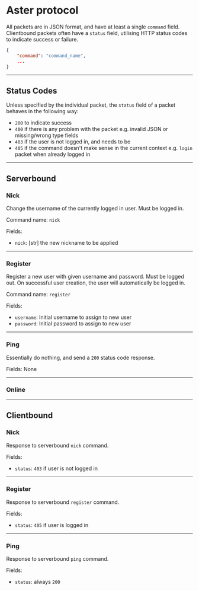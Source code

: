 # Aster protocol
All packets are in JSON format, and have at least a single `command` field. Clientbound packets often have a `status` field, utilising HTTP status codes to indicate success or failure.
```json
{
    "command": "command_name",
    ...
}
```

---

## Status Codes

Unless specified by the individual packet, the `status` field of a packet behaves in the following way:
- `200` to indicate success
- `400` if there is any problem with the packet e.g. invalid JSON or missing/wrong type fields
- `403` if the user is not logged in, and needs to be
- `405` if the command doesn't make sense in the current context e.g. `login` packet when already logged in

---

## Serverbound

### Nick
Change the username of the currently logged in user. Must be logged in.

Command name: `nick`

Fields:
- `nick`: [str] the new nickname to be applied

---

### Register
Register a new user with given username and password. Must be logged out. On successful user creation, the user will automatically be logged in.

Command name: `register`

Fields:
- `username`: Initial username to assign to new user
- `password`: Initial password to assign to new user

---

### Ping
Essentially do nothing, and send a `200` status code response.

Fields: None

---

### Online


---

## Clientbound

### Nick
Response to serverbound `nick` command.

Fields:
- `status`: `403` if user is not logged in

---

### Register
Response to serverbound `register` command.

Fields:
- `status`: `405` if user is logged in

---

### Ping
Response to serverbound `ping` command.

Fields:
- `status`: always `200`
